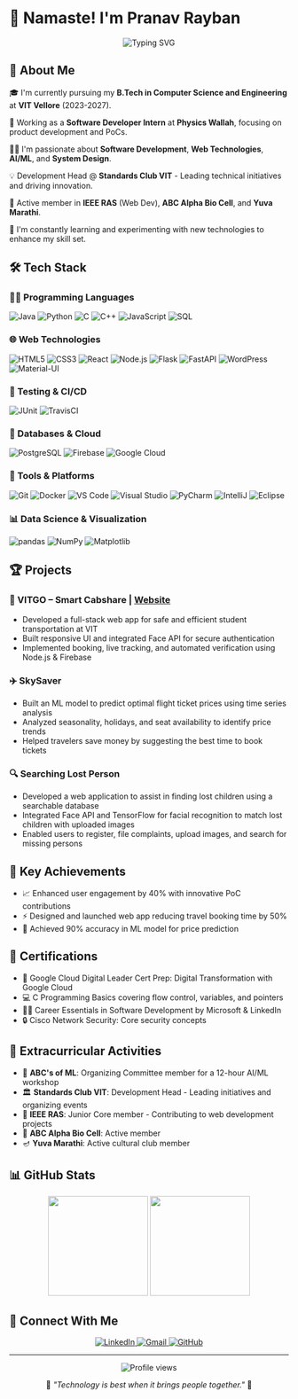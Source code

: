 # 👋 Namaste! I'm Pranav Rayban

<div align="center">
  <img src="https://readme-typing-svg.herokuapp.com?font=Fira+Code&pause=1000&color=2E9EF7&center=true&visiblity=true&width=435&lines=Computer+Science+Student+@+VIT;Software+Developer+Intern+@+PhysicsWallah;Full-Stack+Web+Developer;Tech+Enthusiast+%26+Problem+Solver" alt="Typing SVG" />
</div>

## 🚀 About Me

🎓 I'm currently pursuing my **B.Tech in Computer Science and Engineering** at **VIT Vellore** (2023-2027).

💼 Working as a **Software Developer Intern** at **Physics Wallah**, focusing on product development and PoCs.

👨‍💻 I'm passionate about **Software Development**, **Web Technologies**, **AI/ML**, and **System Design**.

💡 Development Head @ **Standards Club VIT** - Leading technical initiatives and driving innovation.

🔧 Active member in **IEEE RAS** (Web Dev), **ABC Alpha Bio Cell**, and **Yuva Marathi**.

🌱 I'm constantly learning and experimenting with new technologies to enhance my skill set.

## 🛠️ Tech Stack

### 👨‍💻 Programming Languages
![Java](https://img.shields.io/badge/-Java-007396?style=flat-square&logo=java&logoColor=white)
![Python](https://img.shields.io/badge/-Python-3776AB?style=flat-square&logo=python&logoColor=white)
![C](https://img.shields.io/badge/-C-A8B9CC?style=flat-square&logo=c&logoColor=white)
![C++](https://img.shields.io/badge/-C++-00599C?style=flat-square&logo=c%2B%2B&logoColor=white)
![JavaScript](https://img.shields.io/badge/-JavaScript-F7DF1E?style=flat-square&logo=javascript&logoColor=black)
![SQL](https://img.shields.io/badge/-SQL-4479A1?style=flat-square&logo=postgresql&logoColor=white)

### 🌐 Web Technologies
![HTML5](https://img.shields.io/badge/-HTML5-E34F26?style=flat-square&logo=html5&logoColor=white)
![CSS3](https://img.shields.io/badge/-CSS3-1572B6?style=flat-square&logo=css3&logoColor=white)
![React](https://img.shields.io/badge/-React-61DAFB?style=flat-square&logo=react&logoColor=black)
![Node.js](https://img.shields.io/badge/-Node.js-339933?style=flat-square&logo=nodedotjs&logoColor=white)
![Flask](https://img.shields.io/badge/-Flask-000000?style=flat-square&logo=flask&logoColor=white)
![FastAPI](https://img.shields.io/badge/-FastAPI-009688?style=flat-square&logo=fastapi&logoColor=white)
![WordPress](https://img.shields.io/badge/-WordPress-21759B?style=flat-square&logo=wordpress&logoColor=white)
![Material-UI](https://img.shields.io/badge/-Material_UI-0081CB?style=flat-square&logo=materialui&logoColor=white)

### 🧪 Testing & CI/CD
![JUnit](https://img.shields.io/badge/-JUnit-25A162?style=flat-square&logo=junit5&logoColor=white)
![TravisCI](https://img.shields.io/badge/-Travis_CI-3EAAAF?style=flat-square&logo=travisci&logoColor=white)

### 💾 Databases & Cloud
![PostgreSQL](https://img.shields.io/badge/-PostgreSQL-4169E1?style=flat-square&logo=postgresql&logoColor=white)
![Firebase](https://img.shields.io/badge/-Firebase-FFCA28?style=flat-square&logo=firebase&logoColor=black)
![Google Cloud](https://img.shields.io/badge/-Google_Cloud-4285F4?style=flat-square&logo=googlecloud&logoColor=white)

### 🔧 Tools & Platforms
![Git](https://img.shields.io/badge/-Git-F05032?style=flat-square&logo=git&logoColor=white)
![Docker](https://img.shields.io/badge/-Docker-2496ED?style=flat-square&logo=docker&logoColor=white)
![VS Code](https://img.shields.io/badge/-VS_Code-007ACC?style=flat-square&logo=visualstudiocode&logoColor=white)
![Visual Studio](https://img.shields.io/badge/-Visual_Studio-5C2D91?style=flat-square&logo=visualstudio&logoColor=white)
![PyCharm](https://img.shields.io/badge/-PyCharm-000000?style=flat-square&logo=pycharm&logoColor=white)
![IntelliJ](https://img.shields.io/badge/-IntelliJ_IDEA-000000?style=flat-square&logo=intellijidea&logoColor=white)
![Eclipse](https://img.shields.io/badge/-Eclipse-2C2255?style=flat-square&logo=eclipseide&logoColor=white)

### 📊 Data Science & Visualization
![pandas](https://img.shields.io/badge/-pandas-150458?style=flat-square&logo=pandas&logoColor=white)
![NumPy](https://img.shields.io/badge/-NumPy-013243?style=flat-square&logo=numpy&logoColor=white)
![Matplotlib](https://img.shields.io/badge/-Matplotlib-11557c?style=flat-square&logo=python&logoColor=white)

## 🏆 Projects

### 🚕 VITGO – Smart Cabshare | [Website](http://www.vitgo.site)
- Developed a full-stack web app for safe and efficient student transportation at VIT
- Built responsive UI and integrated Face API for secure authentication
- Implemented booking, live tracking, and automated verification using Node.js & Firebase

### ✈️ SkySaver
- Built an ML model to predict optimal flight ticket prices using time series analysis
- Analyzed seasonality, holidays, and seat availability to identify price trends
- Helped travelers save money by suggesting the best time to book tickets

### 🔍 Searching Lost Person
- Developed a web application to assist in finding lost children using a searchable database
- Integrated Face API and TensorFlow for facial recognition to match lost children with uploaded images
- Enabled users to register, file complaints, upload images, and search for missing persons

## 🎯 Key Achievements

- 📈 Enhanced user engagement by 40% with innovative PoC contributions
- ⚡ Designed and launched web app reducing travel booking time by 50%
- 🎯 Achieved 90% accuracy in ML model for price prediction

## 📜 Certifications

- 🔐 Google Cloud Digital Leader Cert Prep: Digital Transformation with Google Cloud
- 💻 C Programming Basics covering flow control, variables, and pointers
- 👨‍💻 Career Essentials in Software Development by Microsoft & LinkedIn
- 🔒 Cisco Network Security: Core security concepts

## 🌟 Extracurricular Activities

- 🧠 **ABC's of ML**: Organizing Committee member for a 12-hour AI/ML workshop
- 🏛️ **Standards Club VIT**: Development Head - Leading initiatives and organizing events
- 🤖 **IEEE RAS**: Junior Core member - Contributing to web development projects
- 🧬 **ABC Alpha Bio Cell**: Active member
- 🪔 **Yuva Marathi**: Active cultural club member

## 📊 GitHub Stats

<div align="center">
  <img height="180em" src="https://github-readme-stats.vercel.app/api?username=pranavsoftware&show_icons=true&theme=algolia&include_all_commits=true&count_private=true"/>
  <img height="180em" src="https://github-readme-stats.vercel.app/api/top-langs/?username=pranavsoftware&layout=compact&langs_count=8&theme=algolia"/>
</div>

## 🤝 Connect With Me

<div align="center">
  <a href="https://www.linkedin.com/in/pranav-rayban-vit2027" target="_blank">
    <img src="https://img.shields.io/badge/-LinkedIn-0077B5?style=for-the-badge&logo=linkedin&logoColor=white" alt="LinkedIn">
  </a>
  <a href="mailto:raybanpranav@gmail.com" target="_blank">
    <img src="https://img.shields.io/badge/-Gmail-D14836?style=for-the-badge&logo=gmail&logoColor=white" alt="Gmail">
  </a>
  <a href="https://github.com/pranavsoftware" target="_blank">
    <img src="https://img.shields.io/badge/-GitHub-181717?style=for-the-badge&logo=github&logoColor=white" alt="GitHub">
  </a>
</div>

---

<div align="center">
  <img src="https://komarev.com/ghpvc/?username=pranavsoftware&color=blue&style=flat-square&label=Profile+Views" alt="Profile views"/>
</div>

<div align="center">
  <p>🙏 <i>"Technology is best when it brings people together."</i> 🙏</p>
</div>
